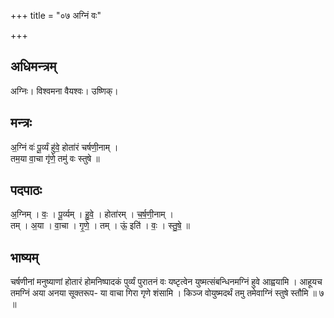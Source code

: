 +++
title = "०७ अग्निं वः"

+++
## अधिमन्त्रम्
अग्निः। विश्वमना वैयश्वः। उष्णिक्।

## मन्त्रः
अ॒ग्निं वः॑ पू॒र्व्यं हु॑वे॒ होता॑रं चर्षणी॒नाम् ।  
तम॒या वा॒चा गृ॑णे॒ तमु॑ वः स्तुषे ॥

## पदपाठः
अ॒ग्निम् । वः॒ । पू॒र्व्यम् । हु॒वे॒ । होता॑रम् । च॒र्ष॒णी॒नाम् ।  
तम् । अ॒या । वा॒चा । गृ॒णे॒ । तम् । ऊं॒ इति॑ । वः॒ । स्तु॒षे॒ ॥

## भाष्यम्
चर्षणीनां मनुष्याणां होतारं होमनिष्पादकं पुर्व्यं पुरातनं वः यष्टृत्वेन युष्मत्संबन्धिनमग्निं हुवे आह्वयामि । आहूयच तमग्निं अया अनया सूक्तरूप- या वाचा गिरा गृणे शंसामि । किञ्ज वोयुष्मदर्थं तमु तमेवाग्निं स्तुषे स्तौमि ॥ ७ ॥